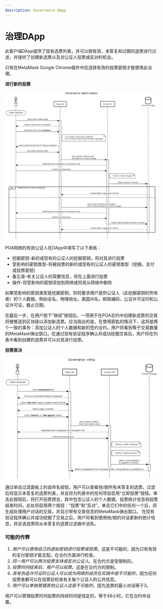 ```yaml
---
description: Governance DApp
---
```


# 治理DApp

此客户端DApp提供了现有选票列表，并可以按有效，未答复和过期的选票进行过滤，并提供了创建新选票以及对公证人投票或反对的机会。

只有在MetaMask Google Chrome插件中应选择有效的投票密钥才能使用此治理。

**进行新的投票**

![&#x70B9;&#x51FB;&#x56FE;&#x7247;&#x653E;&#x5927;](../../../../.gitbook/assets/new-ballot.png)

 POA网络的有效公证人在DApp中填写了以下表格：

* 挖掘密钥-新的或现有的公证人的挖掘密钥，将对其进行投票
* 受影响的密钥类型-将被投票的新的或现有的公证人的密钥类型（挖掘，支付或投票密钥）
* 备忘录-有关公证人的简要信息，将在上面进行投票
* 操作-将受影响的密钥添加到网络或将其从网络中删除

如果受影响的密钥类型是挖掘密钥，则将要求用户提供公证人（此挖掘密钥的所有者）的个人数据，例如全名，物理地址，美国州名，邮政编码，公证许可证ID和公证许可证。截止日期。  
  
在最后一步，在用户按下“继续”按钮后，一项用于在POA合约中创建新选票的交易将被推送到区块链以添加新选票。应当指出的是，在使用密匙的情况下，这将是两个一致的事务：添加公证人的个人数据和新的签约合约。用户将看到等于交易数量的MetaMask弹出窗口。在通过现有验证程序确认并成功挖掘交易后，用户将在列表中看到创建的选票并可以对其进行投票。

**投票表决**

![&#x70B9;&#x51FB;&#x56FE;&#x7247;&#x653E;&#x5927;](../../../../.gitbook/assets/ballot-voting.png)

通过单击过滤面板上的自命名按钮，用户可以查看他/她所有未答复的选票。过滤后将显示未答复的选票列表，并且将为列表中的任何项目启用“立即投票”按钮。单击此按钮后，将打开投票预览，其中包含公证人的个人数据，投票统计信息和投票结束时间。此处将启用两个按钮：“投票”和“反对”。单击它们中的任何一个后，将生成处理用户对话的交易，并显示带有交易信息的MetaMask弹出窗口。 在现有验证程序确认并成功挖掘了交易之后，用户将看到使用他/她的对话更新的统计信息，并且该选票将从未答复的选票过滤器中消失。

### 可能的作弊

1. _用户可以使用自己的虚拟密钥进行投票或投票_。这是不可能的，因为只有有效的支付密钥才能支配。在合约方面进行检查。
2. _同一用户可以两次投票支持或反对公证人_。在合约方是受限制的。
3. _投票时间结束后，用户可以投票_。这是在合约方的限制。
4. _具有伪造许可证的公证人可以成为网络的成员在实践中是不可能的_，因为任何投票者都可以在投票前检查有关每个公证人的公共信息。
5. _用户可以单独管理其他公证人这是不可能的_，因为选票的最小对话等于3。

用户可以管理投票时间投票的持续时间是恒定的，等于48小时。它在合约中设置。

